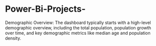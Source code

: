 # Power-Bi-Projects-
Demographic Overview: The dashboard typically starts with a high-level demographic overview, including the total population, population growth over time, and key demographic metrics like median age and population density.
